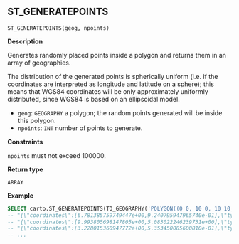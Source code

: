 ## ST_GENERATEPOINTS

```sql:signature
ST_GENERATEPOINTS(geog, npoints)
```

**Description**

Generates randomly placed points inside a polygon and returns them in an array of geographies.

The distribution of the generated points is spherically uniform (i.e. if the coordinates are interpreted as longitude and latitude on a sphere); this means that WGS84 coordinates will be only approximately uniformly distributed, since WGS84 is based on an ellipsoidal model.

* `geog`: `GEOGRAPHY` a polygon; the random points generated will be inside this polygon.
* `npoints`: `INT` number of points to generate.

**Constraints**

`npoints` must not exceed 100000.

**Return type**

`ARRAY`

**Example**

```sql
SELECT carto.ST_GENERATEPOINTS(TO_GEOGRAPHY('POLYGON((0 0, 10 0, 10 10, 0 0))'), 100);
-- "{\"coordinates\":[6.781385759749447e+00,9.240795947965740e-01],\"type\":\"Point\"}"
-- "{\"coordinates\":[9.993805698147805e+00,5.083022246239731e+00],\"type\":\"Point\"}"
-- "{\"coordinates\":[3.228015360947772e+00,5.353450085600810e-01],\"type\":\"Point\"}"
-- ...
```
